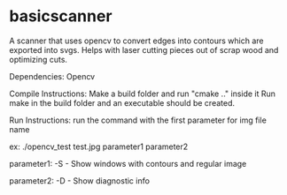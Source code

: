 # basicscanner
A scanner that uses opencv to convert edges into contours which are exported into svgs. Helps with laser cutting pieces out of scrap wood and optimizing cuts.

Dependencies:
Opencv

Compile Instructions:
Make a build folder and run "cmake .." inside it
Run make in the build folder and an executable 
should be created.

Run Instructions:
run the command with the first parameter for img 
file name

ex:
./opencv_test test.jpg parameter1 parameter2

parameter1:
-S - Show windows with contours and regular image

parameter2:
-D - Show diagnostic info
